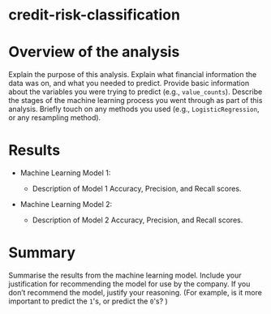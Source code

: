 # credit-risk-classification

# Overview of the analysis

Explain the purpose of this analysis.
Explain what financial information the data was on, and what you needed to predict.
Provide basic information about the variables you were trying to predict (e.g., `value_counts`).
Describe the stages of the machine learning process you went through as part of this analysis.
Briefly touch on any methods you used (e.g., `LogisticRegression`, or any resampling method).

# Results 
* Machine Learning Model 1:
  * Description of Model 1 Accuracy, Precision, and Recall scores.

* Machine Learning Model 2:
  * Description of Model 2 Accuracy, Precision, and Recall scores.

# Summary

Summarise the results from the machine learning model.
Include your justification for recommending the model for use by the company. 
If you don’t recommend the model, justify your reasoning.
(For example, is it more important to predict the `1`'s, or predict the `0`'s? )
